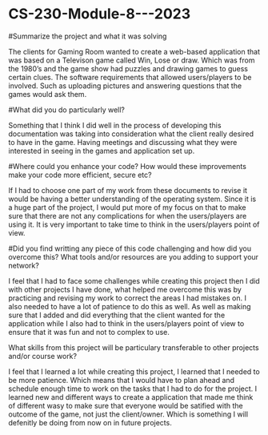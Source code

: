 # CS-230-Module-8---2023

#Summarize the project and what it was solving 

The clients for Gaming Room wanted to create a web-based application that was based on a Televison game called Win, Lose or draw. Which was from the 1980’s and the game show had puzzles and drawing games to guess certain clues. The software requirements that allowed users/players to be involved. Such as uploading pictures and answering questions that the games would ask them.  
  

#What did you do particularly well? 
  
Something that I think I did well in the process of developing this documentation was taking into consideration what the client really desired to have in the game. Having meetings and discussing what they were interested in seeing in the games and application set up. 
  

#Where could you enhance your code? How would these improvements make your code more efficient, secure etc? 

If I had to choose one part of my work from these documents to revise it would be having a better understanding of the operating system. Since it is a huge part of the project, I would put more of my focus on that to make sure that there are not any complications for when the users/players are using it. It is very important to take time to think in the users/players point of view.
  

#Did you find writting any piece of this code challenging and how did you overcome this? What tools and/or resources are you adding to support your network? 

I feel that I had to face some challenges while creating this project then I did with other projects I have done, what helped me overcome this was by practicing and revising my work to correct the areas I had mistakes on. I also needed to have a lot of patience to do this as well. As well as making sure that I added and did everything that the client wanted for the application while I also had to think in the users/players point of view to ensure that it was fun and not to complex to use.  

What skills from this project will be particulary transferable to other projects and/or course work? 

I feel that I learned a lot while creating this project, I learned that I needed to be more patience. Which means that I would have to plan ahead and schedule enough time to work on the tasks that I had to do for the project. I learned new and different ways to create a application that made me think of different wasy to make sure that everyone would be satified with the outcome of the game, not just the client/owner. Which is something I will defenitly be doing from now on in future projects.
